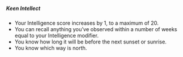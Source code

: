 ##### Keen Intellect

- Your Intelligence score increases by 1, to a maximum of 20.
- You can recall anything you’ve observed within a number of weeks equal to your Intelligence modifier.
- You know how long it will be before the next sunset or sunrise.
- You know which way is north.
